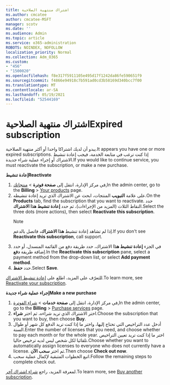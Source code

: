 ```yaml
---
title: اشتراك منتهية الصلاحية
ms.author: cmcatee
author: cmcatee-MSFT
manager: scotv
ms.date: ''
ms.audience: Admin
ms.topic: article
ms.service: o365-administration
ROBOTS: NOINDEX, NOFOLLOW
localization_priority: Normal
ms.collection: Adm_O365
ms.custom:
- "456"
- "1500020"
ms.openlocfilehash: f8e317f5911105e495d17f1242da86fe590651f9
ms.sourcegitcommit: f4866e94918c7b591ad0cd3b58169d340bcc7f00
ms.translationtype: MT
ms.contentlocale: ar-SA
ms.lasthandoff: 05/19/2021
ms.locfileid: "52544169"
---
```

# <a name="expired-subscription"></a><span data-ttu-id="10e9f-102">اشتراك منتهية الصلاحية</span><span class="sxs-lookup"><span data-stu-id="10e9f-102">Expired subscription</span></span>

<span data-ttu-id="10e9f-103">يبدو أن لديك اشتراكا واحدا أو أكثر منتهية الصلاحية.</span><span class="sxs-lookup"><span data-stu-id="10e9f-103">It appears you have one or more expired subscriptions.</span></span> <span data-ttu-id="10e9f-104">إذا كنت ترغب في متابعة الخدمة، فيجب إعادة تنشيط الاشتراك أو إجراء عملية شراء جديدة.</span><span class="sxs-lookup"><span data-stu-id="10e9f-104">If you would like to continue service, you must reactivate the subscription, or make a new purchase.</span></span>
  
<span data-ttu-id="10e9f-105">**إعادة تنشيط**</span><span class="sxs-lookup"><span data-stu-id="10e9f-105">**Reactivate**</span></span>
  
1. <span data-ttu-id="10e9f-106">في مركز الإدارة، انتقل إلى **صفحة فوترة** \> [منتجاتك.](https://go.microsoft.com/fwlink/p/?linkid=842054)</span><span class="sxs-lookup"><span data-stu-id="10e9f-106">In the admin center, go to the **Billing** \> [Your products](https://go.microsoft.com/fwlink/p/?linkid=842054) page.</span></span>
2. <span data-ttu-id="10e9f-107">على علامة **التبويب** المنتجات، ابحث عن الاشتراك الذي تريد إعادة تنشيطه.</span><span class="sxs-lookup"><span data-stu-id="10e9f-107">On the **Products** tab, find the subscription that you want to reactivate.</span></span> <span data-ttu-id="10e9f-108">حدد النقاط الثلاث (المزيد من الإجراءات)، ثم حدد **إعادة تنشيط هذا الاشتراك**.</span><span class="sxs-lookup"><span data-stu-id="10e9f-108">Select the three dots (more actions), then select **Reactivate this subscription**.</span></span>
    > [!NOTE]
    > <span data-ttu-id="10e9f-109">إذا لم تشاهد إعادة تنشيط **هذا الاشتراك،** فاتصل بالدعم.</span><span class="sxs-lookup"><span data-stu-id="10e9f-109">If you don't see **Reactivate this subscription**, call support.</span></span>
3. <span data-ttu-id="10e9f-110">في الجزء **إعادة تنشيط هذا** الاشتراك، حدد طريقة دفع من القائمة المنسدل، أو حدد إضافة طريقة **دفع**.</span><span class="sxs-lookup"><span data-stu-id="10e9f-110">In the **Reactivate this subscription** pane, select a payment method from the drop-down list, or select **Add payment method**.</span></span>
4. <span data-ttu-id="10e9f-111">حدد **حفظ**.</span><span class="sxs-lookup"><span data-stu-id="10e9f-111">Select **Save**.</span></span>

<span data-ttu-id="10e9f-112">للتعرّف على المزيد، اطلع على [إعادة تنشيط الاشتراك](/microsoft-365/commerce/subscriptions/reactivate-your-subscription).</span><span class="sxs-lookup"><span data-stu-id="10e9f-112">To learn more, see [Reactivate your subscription](/microsoft-365/commerce/subscriptions/reactivate-your-subscription).</span></span>

<span data-ttu-id="10e9f-113">**إجراء عملية شراء جديدة**</span><span class="sxs-lookup"><span data-stu-id="10e9f-113">**Make a new purchase**</span></span>
  
1. <span data-ttu-id="10e9f-114">في مركز الإدارة، انتقل إلى **صفحة خدمات** \> [شراء الفوترة.](https://go.microsoft.com/fwlink/p/?linkid=868433)</span><span class="sxs-lookup"><span data-stu-id="10e9f-114">In the admin center, go to the **Billing** \> [Purchase services](https://go.microsoft.com/fwlink/p/?linkid=868433) page.</span></span>
2. <span data-ttu-id="10e9f-115">اختر الاشتراك الذي تريد شراءه، ثم اختر **شراء**.</span><span class="sxs-lookup"><span data-stu-id="10e9f-115">Choose the subscription that you want to buy, then choose **Buy**.</span></span>
3. <span data-ttu-id="10e9f-116">أدخل عدد التراخيص التي تحتاج إليها، واختر ما إذا كنت تريد الدفع كل شهر أو طوال السنة.</span><span class="sxs-lookup"><span data-stu-id="10e9f-116">Enter the number of licenses that you need, and choose whether to pay each month or for the whole year.</span></span> <span data-ttu-id="10e9f-117">اختر ما إذا كنت تريد تعيين التراخيص تلقائيا لكل شخص ليس لديه ترخيص حاليا.</span><span class="sxs-lookup"><span data-stu-id="10e9f-117">Choose whether you want to automatically assign licenses to everyone who does not currently have a license.</span></span> <span data-ttu-id="10e9f-118">ثم اختر **سحب الآن**.</span><span class="sxs-lookup"><span data-stu-id="10e9f-118">Then choose **Check out now**.</span></span>
4. <span data-ttu-id="10e9f-119">اتبع الخطوات المتبقية لإكمال عملية سحب.</span><span class="sxs-lookup"><span data-stu-id="10e9f-119">Follow the remaining steps to complete check out.</span></span>

<span data-ttu-id="10e9f-120">لمعرفة المزيد، راجع [شراء اشتراك آخر](/microsoft-365/commerce/buy-another-subscription).</span><span class="sxs-lookup"><span data-stu-id="10e9f-120">To learn more, see [Buy another subscription](/microsoft-365/commerce/buy-another-subscription).</span></span>